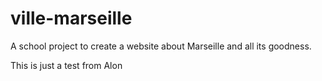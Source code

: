 # ville-marseille

A school project to create a website about Marseille and all its goodness.

This is just a test from Alon
